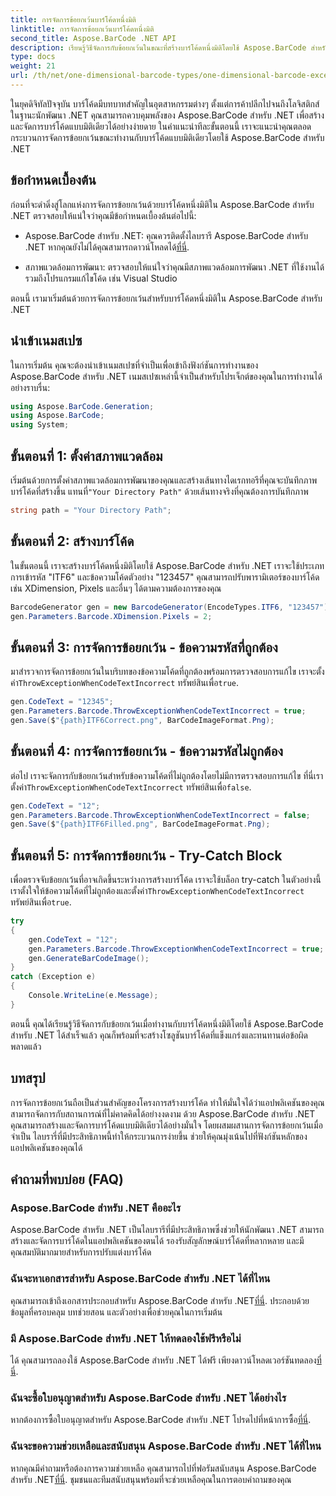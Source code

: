 ```yaml
---
title: การจัดการข้อยกเว้นบาร์โค้ดหนึ่งมิติ
linktitle: การจัดการข้อยกเว้นบาร์โค้ดหนึ่งมิติ
second_title: Aspose.BarCode .NET API
description: เรียนรู้วิธีจัดการกับข้อยกเว้นในขณะที่สร้างบาร์โค้ดหนึ่งมิติโดยใช้ Aspose.BarCode สำหรับ .NET คำแนะนำทีละขั้นตอนนี้ช่วยให้มั่นใจได้ถึงโซลูชันบาร์โค้ดที่ทนทานต่อข้อผิดพลาด เริ่มตอนนี้เลย!
type: docs
weight: 21
url: /th/net/one-dimensional-barcode-types/one-dimensional-barcode-exception-handling/
---
```


ในยุคดิจิทัลปัจจุบัน บาร์โค้ดมีบทบาทสำคัญในอุตสาหกรรมต่างๆ ตั้งแต่การค้าปลีกไปจนถึงโลจิสติกส์ ในฐานะนักพัฒนา .NET คุณสามารถควบคุมพลังของ Aspose.BarCode สำหรับ .NET เพื่อสร้างและจัดการบาร์โค้ดแบบมิติเดียวได้อย่างง่ายดาย ในคำแนะนำทีละขั้นตอนนี้ เราจะแนะนำคุณตลอดกระบวนการจัดการข้อยกเว้นขณะทำงานกับบาร์โค้ดแบบมิติเดียวโดยใช้ Aspose.BarCode สำหรับ .NET

## ข้อกำหนดเบื้องต้น

ก่อนที่จะดำดิ่งสู่โลกแห่งการจัดการข้อยกเว้นด้วยบาร์โค้ดหนึ่งมิติใน Aspose.BarCode สำหรับ .NET ตรวจสอบให้แน่ใจว่าคุณมีข้อกำหนดเบื้องต้นต่อไปนี้:

-  Aspose.BarCode สำหรับ .NET: คุณควรติดตั้งไลบรารี Aspose.BarCode สำหรับ .NET หากคุณยังไม่ได้คุณสามารถดาวน์โหลดได้[ที่นี่](https://releases.aspose.com/barcode/net/).

- สภาพแวดล้อมการพัฒนา: ตรวจสอบให้แน่ใจว่าคุณมีสภาพแวดล้อมการพัฒนา .NET ที่ใช้งานได้ รวมถึงโปรแกรมแก้ไขโค้ด เช่น Visual Studio

ตอนนี้ เรามาเริ่มต้นด้วยการจัดการข้อยกเว้นสำหรับบาร์โค้ดหนึ่งมิติใน Aspose.BarCode สำหรับ .NET

## นำเข้าเนมสเปซ

ในการเริ่มต้น คุณจะต้องนำเข้าเนมสเปซที่จำเป็นเพื่อเข้าถึงฟังก์ชันการทำงานของ Aspose.BarCode สำหรับ .NET เนมสเปซเหล่านี้จำเป็นสำหรับโปรเจ็กต์ของคุณในการทำงานได้อย่างราบรื่น:

```csharp
using Aspose.BarCode.Generation;
using Aspose.BarCode;
using System;
```

## ขั้นตอนที่ 1: ตั้งค่าสภาพแวดล้อม

 เริ่มต้นด้วยการตั้งค่าสภาพแวดล้อมการพัฒนาของคุณและสร้างเส้นทางไดเรกทอรีที่คุณจะบันทึกภาพบาร์โค้ดที่สร้างขึ้น แทนที่`"Your Directory Path"` ด้วยเส้นทางจริงที่คุณต้องการบันทึกภาพ

```csharp
string path = "Your Directory Path";
```

## ขั้นตอนที่ 2: สร้างบาร์โค้ด

ในขั้นตอนนี้ เราจะสร้างบาร์โค้ดหนึ่งมิติโดยใช้ Aspose.BarCode สำหรับ .NET เราจะใช้ประเภทการเข้ารหัส "ITF6" และข้อความโค้ดตัวอย่าง "123457" คุณสามารถปรับพารามิเตอร์ของบาร์โค้ด เช่น XDimension, Pixels และอื่นๆ ได้ตามความต้องการของคุณ

```csharp
BarcodeGenerator gen = new BarcodeGenerator(EncodeTypes.ITF6, "123457");
gen.Parameters.Barcode.XDimension.Pixels = 2;
```

## ขั้นตอนที่ 3: การจัดการข้อยกเว้น - ข้อความรหัสที่ถูกต้อง

มาสำรวจการจัดการข้อยกเว้นในบริบทของข้อความโค้ดที่ถูกต้องพร้อมการตรวจสอบการแก้ไข เราจะตั้งค่า`ThrowExceptionWhenCodeTextIncorrect` ทรัพย์สินเพื่อ`true`.

```csharp
gen.CodeText = "12345";
gen.Parameters.Barcode.ThrowExceptionWhenCodeTextIncorrect = true;
gen.Save($"{path}ITF6Correct.png", BarCodeImageFormat.Png);
```

## ขั้นตอนที่ 4: การจัดการข้อยกเว้น - ข้อความรหัสไม่ถูกต้อง

 ต่อไป เราจะจัดการกับข้อยกเว้นสำหรับข้อความโค้ดที่ไม่ถูกต้องโดยไม่มีการตรวจสอบการแก้ไข ที่นี่เราตั้งค่า`ThrowExceptionWhenCodeTextIncorrect` ทรัพย์สินเพื่อ`false`.

```csharp
gen.CodeText = "12";
gen.Parameters.Barcode.ThrowExceptionWhenCodeTextIncorrect = false;
gen.Save($"{path}ITF6Filled.png", BarCodeImageFormat.Png);
```

## ขั้นตอนที่ 5: การจัดการข้อยกเว้น - Try-Catch Block

 เพื่อตรวจจับข้อยกเว้นที่อาจเกิดขึ้นระหว่างการสร้างบาร์โค้ด เราจะใช้บล็อก try-catch ในตัวอย่างนี้ เราตั้งใจให้ข้อความโค้ดที่ไม่ถูกต้องและตั้งค่า`ThrowExceptionWhenCodeTextIncorrect` ทรัพย์สินเพื่อ`true`.

```csharp
try
{
    gen.CodeText = "12";
    gen.Parameters.Barcode.ThrowExceptionWhenCodeTextIncorrect = true;
    gen.GenerateBarCodeImage();
}
catch (Exception e)
{
    Console.WriteLine(e.Message);
}
```

ตอนนี้ คุณได้เรียนรู้วิธีจัดการกับข้อยกเว้นเมื่อทำงานกับบาร์โค้ดหนึ่งมิติโดยใช้ Aspose.BarCode สำหรับ .NET ได้สำเร็จแล้ว คุณก็พร้อมที่จะสร้างโซลูชันบาร์โค้ดที่แข็งแกร่งและทนทานต่อข้อผิดพลาดแล้ว

## บทสรุป

การจัดการข้อยกเว้นถือเป็นส่วนสำคัญของโครงการสร้างบาร์โค้ด ทำให้มั่นใจได้ว่าแอปพลิเคชันของคุณสามารถจัดการกับสถานการณ์ที่ไม่คาดคิดได้อย่างงดงาม ด้วย Aspose.BarCode สำหรับ .NET คุณสามารถสร้างและจัดการบาร์โค้ดแบบมิติเดียวได้อย่างมั่นใจ โดยผสมผสานการจัดการข้อยกเว้นเมื่อจำเป็น ไลบรารี่ที่มีประสิทธิภาพนี้ทำให้กระบวนการง่ายขึ้น ช่วยให้คุณมุ่งเน้นไปที่ฟังก์ชันหลักของแอปพลิเคชันของคุณได้

## คำถามที่พบบ่อย (FAQ)

### Aspose.BarCode สำหรับ .NET คืออะไร
Aspose.BarCode สำหรับ .NET เป็นไลบรารีที่มีประสิทธิภาพซึ่งช่วยให้นักพัฒนา .NET สามารถสร้างและจัดการบาร์โค้ดในแอปพลิเคชันของตนได้ รองรับสัญลักษณ์บาร์โค้ดที่หลากหลาย และมีคุณสมบัติมากมายสำหรับการปรับแต่งบาร์โค้ด

### ฉันจะหาเอกสารสำหรับ Aspose.BarCode สำหรับ .NET ได้ที่ไหน
 คุณสามารถเข้าถึงเอกสารประกอบสำหรับ Aspose.BarCode สำหรับ .NET[ที่นี่](https://reference.aspose.com/barcode/net/). ประกอบด้วยข้อมูลที่ครอบคลุม บทช่วยสอน และตัวอย่างเพื่อช่วยคุณในการเริ่มต้น

### มี Aspose.BarCode สำหรับ .NET ให้ทดลองใช้ฟรีหรือไม่
 ได้ คุณสามารถลองใช้ Aspose.BarCode สำหรับ .NET ได้ฟรี เพียงดาวน์โหลดเวอร์ชันทดลอง[ที่นี่](https://releases.aspose.com/).

### ฉันจะซื้อใบอนุญาตสำหรับ Aspose.BarCode สำหรับ .NET ได้อย่างไร
 หากต้องการซื้อใบอนุญาตสำหรับ Aspose.BarCode สำหรับ .NET โปรดไปที่หน้าการซื้อ[ที่นี่](https://purchase.aspose.com/buy).

### ฉันจะขอความช่วยเหลือและสนับสนุน Aspose.BarCode สำหรับ .NET ได้ที่ไหน
 หากคุณมีคำถามหรือต้องการความช่วยเหลือ คุณสามารถไปที่ฟอรัมสนับสนุน Aspose.BarCode สำหรับ .NET[ที่นี่](https://forum.aspose.com/c/barcode/13). ชุมชนและทีมสนับสนุนพร้อมที่จะช่วยเหลือคุณในการตอบคำถามของคุณ
